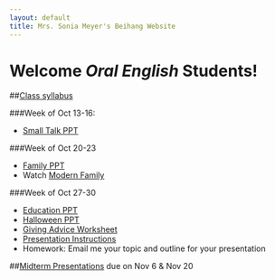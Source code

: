```yaml
---
layout: default
title: Mrs. Sonia Meyer's Beihang Website
---
```

# Welcome *Oral English* Students!

##[Class syllabus](http://sonia-beihang-website-resources.s3.amazonaws.com/Oral%20English%20Fall%202014%20Syllabus.pdf)


###Week of Oct 13-16:
- [Small Talk PPT](http://sonia-beihang-website-resources.s3.amazonaws.com/Small%20Talk.ppt)

###Week of Oct 20-23
- [Family PPT](http://sonia-beihang-website-resources.s3.amazonaws.com/Week%207%20Family.ppt)
- Watch [Modern Family](http://tv.sohu.com/20120926/n354001234.shtml)

###Week of Oct 27-30
 - [Education PPT](https://s3-ap-northeast-1.amazonaws.com/sonia-beihang-website-resources/Education+OE.pdf)
 - [Halloween PPT](https://s3-ap-northeast-1.amazonaws.com/sonia-beihang-website-resources/Halloween+OE.pdf)
 - [Giving Advice Worksheet](https://s3-ap-northeast-1.amazonaws.com/sonia-beihang-website-resources/Advice+Worksheet.pdf)
 - [Presentation Instructions](http://sonia-beihang-website-resources.s3.amazonaws.com/Presentation%20Instructions.pdf)
 - Homework: Email me your topic and outline for your presentation
 
 
##[Midterm Presentations](http://sonia-beihang-website-resources.s3.amazonaws.com/Presentation%20Instructions.pdf) due on Nov 6 & Nov 20 